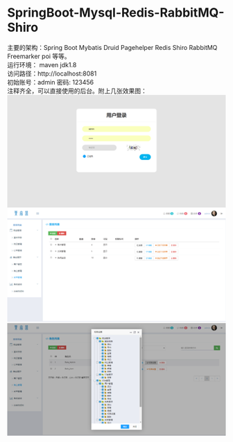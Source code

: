 # SpringBoot-Mysql-Redis-RabbitMQ-Shiro
主要的架构：Spring Boot  Mybatis Druid Pagehelper Redis Shiro RabbitMQ Freemarker poi 等等。</br>
运行环境： maven jdk1.8</br>
访问路径：http://localhost:8081</br>
初始账号：admin 密码: 123456</br>
注释齐全，可以直接使用的后台。附上几张效果图：
![image](img/1.png)
![image](img/2.png)
![image](img/3.png)
